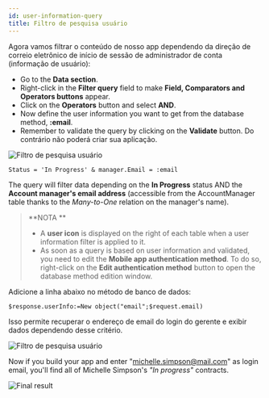 ```yaml
---
id: user-information-query
title: Filtro de pesquisa usuário
---
```


Agora vamos filtrar o conteúdo de nosso app dependendo da direção de correio eletrônico de início de sessão de administrador de conta (informação de usuário):

* Go to the **Data section**.
* Right-click in the **Filter query** field to make **Field, Comparators and Operators buttons** appear.
* Click on the **Operators** button and select **AND**.
* Now define the user information you want to get from the database method, **:email**.
* Remember to validate the query by clicking on the **Validate** button. Do contrário não poderá criar sua aplicação.

![Filtro de pesquisa usuário](assets/en/restricted-queries/user-information-query.png)

```4d
Status = 'In Progress' & manager.Email = :email 
```

The query will filter data depending on the **In Progress** status AND the **Account manager's email address** (accessible from the AccountManager table thanks to the *Many-to-One* relation on the manager's name).

> **NOTA **
> 
> * A **user icon** is displayed on the right of each table when a user information filter is applied to it.
> * As soon as a query is based on user information and validated, you need to edit the **Mobile app authentication method**. To do so, right-click on the **Edit authentication method** button to open the database method edition window.

Adicione a linha abaixo no método de banco de dados:

```4d
$response.userInfo:=New object("email";$request.email)
```

Isso permite recuperar o endereço de email do login do gerente e exibir dados dependendo desse critério.

![Filtro de pesquisa usuário](assets/en/restricted-queries/database-method-user-information-query.png)

Now if you build your app and enter "michelle.simpson@mail.com" as login email, you'll find all of Michelle Simpson's *"In progress"* contracts.

![Final result](assets/en/restricted-queries/restricted-queries-final-result.png)




